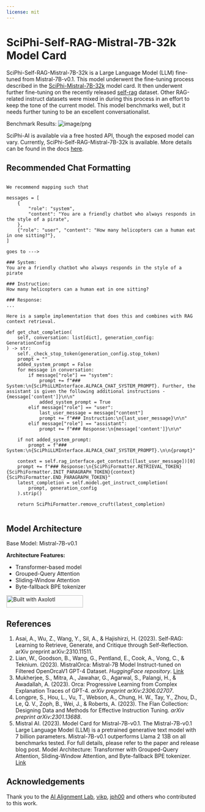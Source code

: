 ```yaml
---
license: mit
---
```


# SciPhi-Self-RAG-Mistral-7B-32k Model Card

SciPhi-Self-RAG-Mistral-7B-32k is a Large Language Model (LLM) fine-tuned from Mistral-7B-v0.1. This model underwent the fine-tuning process described in the [SciPhi-Mistral-7B-32k](https://huggingface.co/SciPhi/SciPhi-Mistral-7B-32k) model card. It then underwent further fine-tuning on the recently released [self-rag](https://arxiv.org/abs//2310.11511) dataset. Other RAG-related instruct datasets were mixed in during this process in an effort to keep the tone of the current model. This model benchmarks well, but it needs further tuning to be an excellent conversationalist.

Benchmark Results:
![image/png](https://cdn-uploads.huggingface.co/production/uploads/64c806dc4515835c4d7b0b6d/_KV_hXZ0SPkmJUnHudoFz.png)

SciPhi-AI is available via a free hosted API, though the exposed model can vary. Currently, SciPhi-Self-RAG-Mistral-7B-32k is available. More details can be found in the docs [here](https://sciphi.readthedocs.io/en/latest/setup/quickstart.html).


## Recommended Chat Formatting
```

We recommend mapping such that

messages = [
    {
        "role": "system",
        "content": "You are a friendly chatbot who always responds in the style of a pirate",
    },
    {"role": "user", "content": "How many helicopters can a human eat in one sitting?"},
]

goes to --->

### System:
You are a friendly chatbot who always responds in the style of a pirate

### Instruction:
How many helicopters can a human eat in one sitting?

### Response:
...

Here is a sample implementation that does this and combines with RAG context retrieval.

def get_chat_completion(
    self, conversation: list[dict], generation_config: GenerationConfig
) -> str:
    self._check_stop_token(generation_config.stop_token)
    prompt = ""
    added_system_prompt = False
    for message in conversation:
        if message["role"] == "system":
            prompt += f"### System:\n{SciPhiLLMInterface.ALPACA_CHAT_SYSTEM_PROMPT}. Further, the assistant is given the following additional instructions - {message['content']}\n\n"
            added_system_prompt = True
        elif message["role"] == "user":
            last_user_message = message["content"]
            prompt += f"### Instruction:\n{last_user_message}\n\n"
        elif message["role"] == "assistant":
            prompt += f"### Response:\n{message['content']}\n\n"

    if not added_system_prompt:
        prompt = f"### System:\n{SciPhiLLMInterface.ALPACA_CHAT_SYSTEM_PROMPT}.\n\n{prompt}"

    context = self.rag_interface.get_contexts([last_user_message])[0]
    prompt += f"### Response:\n{SciPhiFormatter.RETRIEVAL_TOKEN} {SciPhiFormatter.INIT_PARAGRAPH_TOKEN}{context}{SciPhiFormatter.END_PARAGRAPH_TOKEN}"
    latest_completion = self.model.get_instruct_completion(
        prompt, generation_config
    ).strip()

    return SciPhiFormatter.remove_cruft(latest_completion)


```
## Model Architecture

Base Model: Mistral-7B-v0.1

**Architecture Features:**
- Transformer-based model
- Grouped-Query Attention
- Sliding-Window Attention
- Byte-fallback BPE tokenizer

[<img src="https://raw.githubusercontent.com/OpenAccess-AI-Collective/axolotl/main/image/axolotl-badge-web.png" alt="Built with Axolotl" width="200" height="32"/>](https://github.com/OpenAccess-AI-Collective/axolotl)

## References

1. Asai, A., Wu, Z., Wang, Y., Sil, A., & Hajishirzi, H. (2023). Self-RAG: Learning to Retrieve, Generate, and Critique through Self-Reflection. arXiv preprint arXiv:2310.11511.
2. Lian, W., Goodson, B., Wang, G., Pentland, E., Cook, A., Vong, C., & Teknium. (2023). MistralOrca: Mistral-7B Model Instruct-tuned on Filtered OpenOrcaV1 GPT-4 Dataset. *HuggingFace repository*. [Link](https://huggingface.co/Open-Orca/Mistral-7B-OpenOrca)
3. Mukherjee, S., Mitra, A., Jawahar, G., Agarwal, S., Palangi, H., & Awadallah, A. (2023). Orca: Progressive Learning from Complex Explanation Traces of GPT-4. *arXiv preprint arXiv:2306.02707*.
4. Longpre, S., Hou, L., Vu, T., Webson, A., Chung, H. W., Tay, Y., Zhou, D., Le, Q. V., Zoph, B., Wei, J., & Roberts, A. (2023). The Flan Collection: Designing Data and Methods for Effective Instruction Tuning. *arXiv preprint arXiv:2301.13688*.
5. Mistral AI. (2023). Model Card for Mistral-7B-v0.1. The Mistral-7B-v0.1 Large Language Model (LLM) is a pretrained generative text model with 7 billion parameters. Mistral-7B-v0.1 outperforms Llama 2 13B on all benchmarks tested. For full details, please refer to the paper and release blog post. Model Architecture: Transformer with Grouped-Query Attention, Sliding-Window Attention, and Byte-fallback BPE tokenizer. [Link](https://huggingface.co/mistralai/Mistral-7B-v0.1)


## Acknowledgements

Thank you to the [AI Alignment Lab](https://huggingface.co/Alignment-Lab-AI), [vikp](https://huggingface.co/vikp), [jph00](https://huggingface.co/jph00) and others who contributed to this work.